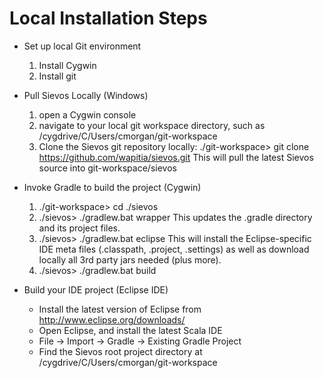 # Local Installation Steps

* Set up local Git environment
  1. Install Cygwin 
  2. Install git
  
* Pull Sievos Locally (Windows)
  1. open a Cygwin console 
  2. navigate to your local git workspace directory, such as 
     /cygdrive/C/Users/cmorgan/git-workspace
  3. Clone the Sievos git repository locally:
     ./git-workspace> git clone https://github.com/wapitia/sievos.git
     This will pull the latest Sievos source into git-workspace/sievos
  
* Invoke Gradle to build the project (Cygwin)
  1. ./git-workspace> cd ./sievos
  2. ./sievos> ./gradlew.bat wrapper
     This updates the .gradle directory and its project files.
  3. ./sievos> ./gradlew.bat eclipse
     This will install the Eclipse-specific IDE meta files (.classpath, .project,
     .settings) as well as download locally all 3rd party jars needed (plus more).
  4. ./sievos> ./gradlew.bat build
   
* Build your IDE project (Eclipse IDE)
  * Install the latest version of Eclipse from http://www.eclipse.org/downloads/
  * Open Eclipse, and install the latest Scala IDE
  * File -> Import -> Gradle -> Existing Gradle Project
  * Find the Sievos root project directory at /cygdrive/C/Users/cmorgan/git-workspace
  
